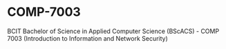 # COMP-7003
BCIT Bachelor of Science in Applied Computer Science (BScACS) - COMP 7003 (Introduction to Information and Network Security)
